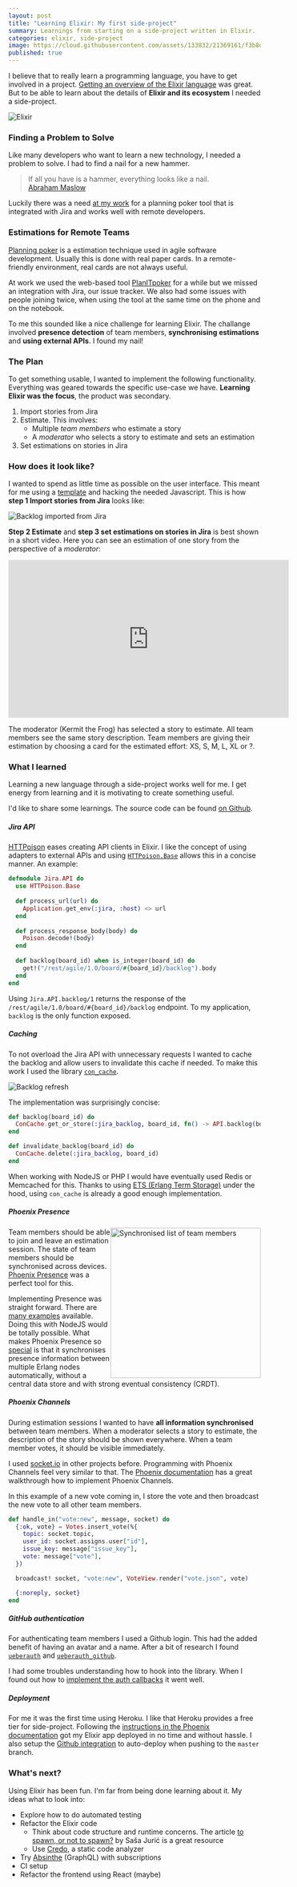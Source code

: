 ```yaml
---
layout: post
title: "Learning Elixir: My first side-project"
summary: Learnings from starting on a side-project written in Elixir.
categories: elixir, side-project
image: https://cloud.githubusercontent.com/assets/133832/21369161/f3b8dae6-c705-11e6-8f9e-2195ebb85a95.png
published: true
---
```


I believe that to really learn a programming language, you have to get involved in a project. [Getting an overview of the Elixir language](/post/why-elixir-has-great-potential) was great. But to be able to learn about the details of **Elixir and its ecosystem** I needed a side-project.

![Elixir](https://cloud.githubusercontent.com/assets/133832/21369161/f3b8dae6-c705-11e6-8f9e-2195ebb85a95.png)

### Finding a Problem to Solve
Like many developers who want to learn a new technology, I needed a problem to solve. I had to find a nail for a new hammer. 

> If all you have is a hammer, everything looks like a nail.  
> [Abraham Maslow](https://en.wikipedia.org/wiki/Abraham_Maslow)

Luckily there was a need [at my work](https://www.ticketswap.com) for a planning poker tool that is integrated with Jira and works well with remote developers. 

### Estimations for Remote Teams
[Planning poker](https://en.wikipedia.org/wiki/Planning_poker) is a estimation technique used in agile software development. Usually this is done with real paper cards. In a remote-friendly environment, real cards are not always useful. 

At work we used the web-based tool [PlanITpoker](http://www.planitpoker.com) for a while but we missed an integration with Jira, our issue tracker.  We also had some issues with people joining twice, when using the tool at the same time on the phone and on the notebook. 

To me this sounded like a nice challenge for learning Elixir. The challange involved **presence detection** of team members, **synchronising estimations** and **using external APIs**. I found my nail!

### The Plan
To get something usable, I wanted to implement the following functionality. Everything was geared towards the specific use-case we have. **Learning Elixir was the focus**, the product was secondary. 

1. Import stories from Jira  
2. Estimate. This involves:
	- Multiple *team members* who estimate a story
	- A *moderator* who selects a story to estimate and sets an estimation 
3. Set estimations on stories in Jira

### How does it look like?
I wanted to spend as little time as possible on the user interface. This meant for me using a [template](https://www.creative-tim.com/product/paper-kit) and hacking the needed Javascript. This is how **step 1 Import stories from Jira** looks like:

![Backlog imported from Jira](https://user-images.githubusercontent.com/133832/27861877-f3be3b7c-6182-11e7-8eba-3d1cfa4a260a.png)

**Step 2  Estimate** and **step 3 set estimations on stories in Jira** is best shown in a short video. Here you can see an estimation of one story from the perspective of a *moderator*:

<iframe width="560" height="315" src="https://www.youtube.com/embed/uEaGnlmUaWE" frameborder="0" allowfullscreen style="margin: 0 auto"></iframe>

The moderator (Kermit the Frog) has selected a story to estimate. All team members see the same story description. Team members are giving their estimation by choosing a card for the estimated effort: XS, S, M, L, XL or ?.

### What I learned 
Learning a new language through a side-project works well for me. I get energy from learning and it is motivating to create something useful. 

I'd like to share some learnings. The source code can be found [on Github](https://github.com/adri/estimator). 


##### Jira API
[HTTPoison](https://github.com/edgurgel/httpoison) eases creating API clients in Elixir. I like the concept of using adapters to external APIs and using [`HTTPoison.Base`](https://github.com/edgurgel/httpoison#wrapping-httpoisonbase) allows this in a concise manner. An example:

```elixir
defmodule Jira.API do
  use HTTPoison.Base
 
  def process_url(url) do
    Application.get_env(:jira, :host) <> url
  end
  
  def process_response_body(body) do
    Poison.decode!(body)
  end
  
  def backlog(board_id) when is_integer(board_id) do
    get!("/rest/agile/1.0/board/#{board_id}/backlog").body
  end
end
```

Using `Jira.API.backlog/1` returns the response of the `/rest/agile/1.0/board/#{board_id}/backlog` endpoint. To my application, `backlog` is the only function exposed. 
  
  
##### Caching
To not overload the Jira API with unnecessary requests I wanted to cache the backlog and allow users to invalidate this cache if needed. To make this work I used the library [`con_cache`](https://github.com/sasa1977/con_cache). 

![Backlog refresh](https://user-images.githubusercontent.com/133832/27863220-6082cc22-6189-11e7-8529-33e922b51cae.png)

The implementation was surprisingly concise:

```elixir
def backlog(board_id) do
  ConCache.get_or_store(:jira_backlog, board_id, fn() -> API.backlog(board_id) end)
end

def invalidate_backlog(board_id) do
  ConCache.delete(:jira_backlog, board_id)
end
```

When working with NodeJS or PHP I would have eventually used Redis or Memcached for this. Thanks to using [ETS (Erlang Term Storage)](http://erlang.org/doc/man/ets.html) under the hood, using `con_cache` is already a good enough implementation.


##### Phoenix Presence
<img src="https://user-images.githubusercontent.com/133832/27863278-af26d3b4-6189-11e7-8bd1-76a47ae88763.png" title="Synchronised list of team members" style="width: 300px; float: right">

Team members should be able to join and leave an estimation session. The state of team members should be synchronised across devices. [Phoenix Presence](https://hexdocs.pm/phoenix/Phoenix.Presence.html) was a perfect tool for this.

Implementing Presence was straight forward. There are [many examples](https://www.google.com/search?q=phoenix+presence+example) available. Doing this with NodeJS would be totally possible. What makes Phoenix Presence so [special](https://dockyard.com/blog/2016/03/25/what-makes-phoenix-presence-special-sneak-peek) is that it synchronises presence information between multiple Erlang nodes automatically, without a central data store and with strong eventual consistency (CRDT). 


##### Phoenix Channels
During estimation sessions I wanted to have **all information synchronised** between team members. When a moderator selects a story to estimate, the description of the story should be shown everywhere. When a team member votes, it should be visible immediately.

I used [socket.io](https://socket.io) in other projects before. Programming with Phoenix Channels feel very similar to that. The [Phoenix documentation](http://www.phoenixframework.org/docs/channels) has a great walkthrough how to implement Phoenix Channels.

In this example of a new vote coming in, I store the vote and then broadcast the new vote to all other team members.

```elixir
def handle_in("vote:new", message, socket) do
  {:ok, vote} = Votes.insert_vote(%{
    topic: socket.topic,
    user_id: socket.assigns.user["id"],
    issue_key: message["issue_key"],
    vote: message["vote"],
  })

  broadcast! socket, "vote:new", VoteView.render("vote.json", vote)

  {:noreply, socket}
end
```


##### GitHub authentication
For authenticating team members I used a Github login. This had the added benefit of having an avatar and a name. After a bit of research I found [`ueberauth`](https://github.com/ueberauth/ueberauth) and [`ueberauth_github`](https://github.com/ueberauth/ueberauth_github). 

I had some troubles understanding how to hook into the library. When I found out how to [implement the auth callbacks](https://github.com/adri/estimator/blob/1d1eb74ce464a359b089f095f09bf49f41b426ea/lib/estimator/web/controllers/auth_controller.ex#L20) it went well. 

##### Deployment
For me it was the first time using Heroku. I like that Heroku provides a free tier for side-project. Following the [instructions in the Phoenix documentation](http://www.phoenixframework.org/docs/heroku) got my Elixir app deployed in no time and without hassle. I also setup the [Github integration](https://devcenter.heroku.com/articles/github-integration) to auto-deploy when pushing to the `master` branch.

### What's next?
Using Elixir has been fun. I'm far from being done learning about it. My ideas what to look into:

* Explore how to do automated testing
* Refactor the Elixir code 
	* Think about code structure and runtime concerns. The article [to spawn, or not to spawn?](http://theerlangelist.com/article/spawn_or_not) by Saša Jurić is a great resource 
	* Use [Credo](https://github.com/rrrene/credo), a static code analyzer
* Try [Absinthe](http://absinthe-graphql.org) (GraphQL) with subscriptions
* CI setup 
* Refactor the frontend using React (maybe)


